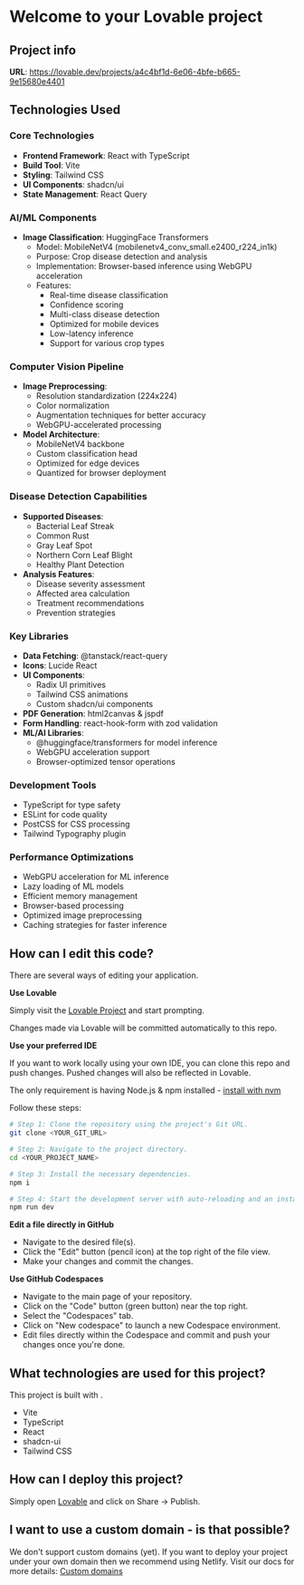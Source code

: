 # Welcome to your Lovable project

## Project info

**URL**: https://lovable.dev/projects/a4c4bf1d-6e06-4bfe-b665-9e15680e4401

## Technologies Used

### Core Technologies
- **Frontend Framework**: React with TypeScript
- **Build Tool**: Vite
- **Styling**: Tailwind CSS
- **UI Components**: shadcn/ui
- **State Management**: React Query

### AI/ML Components
- **Image Classification**: HuggingFace Transformers
  - Model: MobileNetV4 (mobilenetv4_conv_small.e2400_r224_in1k)
  - Purpose: Crop disease detection and analysis
  - Implementation: Browser-based inference using WebGPU acceleration
  - Features:
    - Real-time disease classification
    - Confidence scoring
    - Multi-class disease detection
    - Optimized for mobile devices
    - Low-latency inference
    - Support for various crop types

### Computer Vision Pipeline
- **Image Preprocessing**:
  - Resolution standardization (224x224)
  - Color normalization
  - Augmentation techniques for better accuracy
  - WebGPU-accelerated processing
- **Model Architecture**:
  - MobileNetV4 backbone
  - Custom classification head
  - Optimized for edge devices
  - Quantized for browser deployment

### Disease Detection Capabilities
- **Supported Diseases**:
  - Bacterial Leaf Streak
  - Common Rust
  - Gray Leaf Spot
  - Northern Corn Leaf Blight
  - Healthy Plant Detection
- **Analysis Features**:
  - Disease severity assessment
  - Affected area calculation
  - Treatment recommendations
  - Prevention strategies

### Key Libraries
- **Data Fetching**: @tanstack/react-query
- **Icons**: Lucide React
- **UI Components**: 
  - Radix UI primitives
  - Tailwind CSS animations
  - Custom shadcn/ui components
- **PDF Generation**: html2canvas & jspdf
- **Form Handling**: react-hook-form with zod validation
- **ML/AI Libraries**:
  - @huggingface/transformers for model inference
  - WebGPU acceleration support
  - Browser-optimized tensor operations

### Development Tools
- TypeScript for type safety
- ESLint for code quality
- PostCSS for CSS processing
- Tailwind Typography plugin

### Performance Optimizations
- WebGPU acceleration for ML inference
- Lazy loading of ML models
- Efficient memory management
- Browser-based processing
- Optimized image preprocessing
- Caching strategies for faster inference

## How can I edit this code?

There are several ways of editing your application.

**Use Lovable**

Simply visit the [Lovable Project](https://lovable.dev/projects/a4c4bf1d-6e06-4bfe-b665-9e15680e4401) and start prompting.

Changes made via Lovable will be committed automatically to this repo.

**Use your preferred IDE**

If you want to work locally using your own IDE, you can clone this repo and push changes. Pushed changes will also be reflected in Lovable.

The only requirement is having Node.js & npm installed - [install with nvm](https://github.com/nvm-sh/nvm#installing-and-updating)

Follow these steps:

```sh
# Step 1: Clone the repository using the project's Git URL.
git clone <YOUR_GIT_URL>

# Step 2: Navigate to the project directory.
cd <YOUR_PROJECT_NAME>

# Step 3: Install the necessary dependencies.
npm i

# Step 4: Start the development server with auto-reloading and an instant preview.
npm run dev
```

**Edit a file directly in GitHub**

- Navigate to the desired file(s).
- Click the "Edit" button (pencil icon) at the top right of the file view.
- Make your changes and commit the changes.

**Use GitHub Codespaces**

- Navigate to the main page of your repository.
- Click on the "Code" button (green button) near the top right.
- Select the "Codespaces" tab.
- Click on "New codespace" to launch a new Codespace environment.
- Edit files directly within the Codespace and commit and push your changes once you're done.

## What technologies are used for this project?

This project is built with .

- Vite
- TypeScript
- React
- shadcn-ui
- Tailwind CSS

## How can I deploy this project?

Simply open [Lovable](https://lovable.dev/projects/a4c4bf1d-6e06-4bfe-b665-9e15680e4401) and click on Share -> Publish.

## I want to use a custom domain - is that possible?

We don't support custom domains (yet). If you want to deploy your project under your own domain then we recommend using Netlify. Visit our docs for more details: [Custom domains](https://docs.lovable.dev/tips-tricks/custom-domain/)
